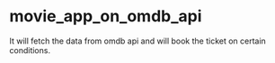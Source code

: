 # movie_app_on_omdb_api
 It will fetch the data from omdb api and will book the ticket on certain conditions.
